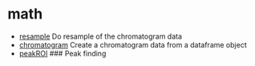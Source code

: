 ﻿# math



+ [resample](math/resample.1) Do resample of the chromatogram data
+ [chromatogram](math/chromatogram.1) Create a chromatogram data from a dataframe object
+ [peakROI](math/peakROI.1) ### Peak finding

